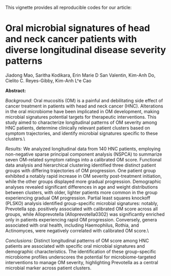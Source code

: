 This vignette provides all reproducible codes for our article:

# Oral microbial signatures of head and neck cancer patients with diverse longitudinal disease severity patterns
Jiadong Mao, Saritha Kodikara, Erin Marie D San Valentin, Kim-Anh Do, Cielito C. Reyes-Gibby, Kim-Anh L\^e Cao

**Abstract:**

*Background:* Oral mucositis (OM) is a painful and debilitating side effect of cancer treatment in patients with head and neck cancer (HNC). Alterations in the oral microbiome have been implicated in OM development, making microbial signatures potential targets for therapeutic interventions. This study aimed to characterize longitudinal patterns of OM severity among HNC patients, determine clinically relevant patient clusters based on symptom trajectories, and identify microbial signatures specific to these clusters.\\

*Results:* We analyzed longitudinal data from 140 HNC patients, employing non-negative sparse principal component analysis (NSPCA) to summarize seven OM-related symptom ratings into a calibrated OM score. Functional data analysis and hierarchical clustering identified three distinct patient groups with differing trajectories of OM progression. One patient group exhibited a notably rapid increase in OM severity post-treatment initiation, while the other groups displayed more gradual progression. Demographic analyses revealed significant differences in age and weight distributions between clusters, with older, lighter patients more common in the group experiencing gradual OM progression. Partial least squares knockoff (PLSKO) analysis identified group-specific microbial signatures: notably, Prevotella spp. positively associated with calibrated OM score across all groups, while Alloprevotella (Alloprevotella0302) was significantly enriched only in patients experiencing rapid OM progression. Conversely, genera associated with oral health, including Haemophilus, Rothia, and Actinomyces, were negatively correlated with calibrated OM score.\\

*Conclusions:* Distinct longitudinal patterns of OM score among HNC patients are associated with specific oral microbial signatures and demographic characteristics. The identification of these group-specific microbiome profiles underscores the potential for microbiome-targeted interventions to manage OM severity, highlighting Prevotella as a central microbial marker across patient clusters.
